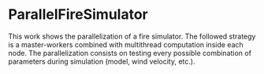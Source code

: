 # ParallelFireSimulator
This work shows the parallelization of a fire simulator. The followed strategy is a master-workers combined with multithread computation inside each node. The parallelization consists on testing every possible combination of parameters during simulation (model, wind velocity, etc.).
